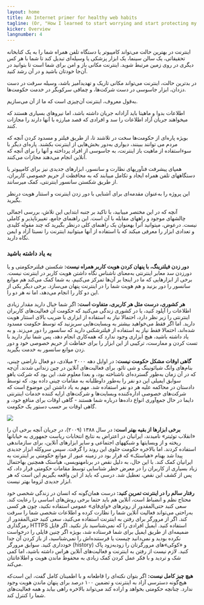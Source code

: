 ```yaml
---
layout: home
title: An Internet primer for healthy web habits
tagline: (Or, "How I learned to start worrying and start protecting my online privacy")
kicker: Overview
langnumber: 4
---
```



اينترنت در بهترین حالت می‌تواند کامپیوتر یا دستگاه تلفن همراه شما را به یک کتابخانه تحقیقاتی، یک سالن سینما، یک ابزار پزشکی یا وسیله‌ای تبديل کند تا شما با هر کس ديگری در روی زمين مرتبط شويد. اينترنت مکانی باز و امن برای شما است تا بتوانيد در آن‌جا خودتان باشيد و در آن رشد کنيد.

در بدترين حالت، اينترنت می‌‌تواند مکانی تاريک و تهديدآميز باشد، وسيله سرقت در دست دزدان، ابزار جاسوسی در دست شرکت‌ها، و چماقی سرکوبگر در خدمت حکومت‌ها.

به‌قول معروف، اينترنت آن‌چيزی است که ما از آن می‌سازيم.

اطلاعات بدوا و ماهيتا بايد آزادانه جریان داشته باشد، اما نیروهای بسياری هستند که میخواهند جريان آزاد اطلاعات را سد و افرادی که قصد مبارزه با آنها دارند را مجازات کنند.

بويژه پاره‌ای از حکومت‌ها سخت در تلاشند تا، از طریق فیلتر و مسدود کردن آنچه که مردم می توانند ببینند، ديواری به‌دور بخش‌هايی از اينترنت بکشند. پاره‌ای ديگر با سوءاستفاده از ماهيت باز اينترنت، به جاسوسی از افراد پرداخته و آنها را برای آنچه که آنلاین انجام می‌دهند مجازات می‌کنند.

همپای پيشرفت فنآوریهای نظارت و سانسور، ابزارهای جدیدی نيز برای کامپیوتر یا دستگاههای تلفن همراه ايجاد و تکامل میيابند که به محافظت از حریم خصوصی کاربران، از طریق شکستن سانسور اینترنتی، کمک میرسانند.

این پروژه را به‌عنوان مقدمه‌ای برای آشنايی با دور زدن اینترنت و استتار هويت درنظر بگيريد.

آنچه که در اين مختصر میيابيد، با تاکيد بر جنبه ابتدايی اين تلاش، بررسی اجمالی چالشهای موجود و راههای مقابله با آن است. اين راهنمای جامع، تغييرناپذير و کاملی نيست. درعوض، میتوانيد آنرا بهعنوان يک راهنمای کلی درنظر بگيريد که چند مقوله کليدی و تعدادی ابزار را معرفی میکند که با استفاده از آنها میتوانيد اينترنت را نسبتا آزاد و ایمن نگاه دارید.

<h3 class="subhed">به یاد داشته باشيد</h3>

__دور زدن فيلترينگ، با پنهان کردن هويت کاربر همراه نيست:__ شکستن فيلترحکومتی و يا دورزدن سد معابر اينترنتی به‌معنای ناشناس نگاه داشتن هويت کاربر در اينترنت نیست. برخی از ابزارهايی که ما در اينجا بر آن‌‌ها تمرکز می‌کنيم، به شما کمک می‌کند هم موانع سانسور را دور بزنيد و هم هویت شما را در اينترنت پنهان می‌سازد. برخی ديگر يکی از اين دو کار را انجام می‌دهد، اما نه هر دو را.

__هر کشوری، درست مثل هر کاربری، متفاوت است:__ اگر شما خيال داريد مقدار زيادی اطلاعات را آپلود کنيد، يا در کشوری زندگی می‌کنيد که حکومت آن فعاليت‌‌های کاربران اينترنتی را زير نظر دارد، احتمالا نياز به استفاده از ابزاری با ضريب بالای استتار هويت داريد. اما اگر فقط می‌خواهيد بیشتر به وبسايت‌هايی سربزنيد که توسط حکومت مسدود شده‌اند، احتمالا فقط نياز به استفاده از فيلترشکنی داريد که سانسور را دور می‌زند. و به یاد داشته باشید، هیچ ابزاری وجود ندارد که همه‌کاری انجام دهد، پس شما نياز داريد با تست کردن و ممارست، ترکيبی از اين ابزار را برای حفاظت از حريم خصوصی خود و دور زدن موانع سانسور به خدمت بگيريد.
            
__گاهی اوقات مشکل حکومت نیست:__ در اوایل دهه ۲۰۰۰ ميلادی، دو فعال ناراضی چینی، بنام‌های وانگ شيائونينگ و شی تائو، برای فعالیت‌های آنلاین در چین زندانی شدند. آن‌چه که در آن زمان به‌طور گسترده‌ای ناشناخته بود، و بعدا معلوم شد، اين بود که شرکت یاهو سوابق ایمیلی اين دو نفر را به‌طور داوطلبانه به مقامات چینی داده بود، که توسط دادستان در محاکمه عليه هر دو نفر استفاده شد. مهم به یاد داشتن اين موضوع است که شرکت‌های خصوصی اداره‌کننده وبسایت‌ها و شرکت‌های ارايه کننده خدمات اينترنتی دايما در حال جمع‌آوری انواع داده‌ها درباره شما هستند - گاهی اوقات برای منافع خود، و گاهی اوقات بر حسب دستور يک حکومت.

<img src='img/comic_PGP_6.png' class='left'/>

__برخی ابزارها از بقيه بهتر است:__  در سال ۱۳۸۸ (۲۰۰۹)، در جريان آنچه برخی آن را «انقلاب توئيتر» ناميدند، ایرانیان در اعتراض به نتايج انتخابات رياست جمهوری به خیابانها ريخته و از وبسایتها و شبکههای اجتماعی و ساير ابزارهای آنلاين، برای سازماندهی استفاده کردند. اما بالاخره حکومت جلوی اين روند را گرفت. سپس سروکله ابزار جدیدی پيدا شد بهنام «هیاستک» که قرار بود در زمينه عبور از موانع حکومتی بر اينترنت به ایرانیان کمک کند. با این حال، به دلیل نقص در برنامهنویسی، هیاستک همچنين بهاحتمال زیاد بسیاری از کاربران را در معرض خطر شناسايی توسط مقامات حکومتی قرار داد، که پس از کشف اين نقص، تعطیل شد. درسی که بايد از اين واقعه بگيريم اين است که هر ابزار جدیدی لزوما بهتر نیست.

__رفتار سالم را در اينترنت تمرين کنيد:__ درست همان‌گونه که انسان در زندگی شخصی خود محتاج نظم و انضباط است، آنلاین هم بايد حتما برخی روش‌های اساسی را رعايت کند. سعی کنید حتی‌المقدور از روترهای «وای‌فای» عمومی استفاده نکنيد، چون هر کسی به‌راحتی می‌تواند فعاليت آنلاين شما را نظارت کرده و اطلاعات شخصی شما را سرقت کند. اگر از مرورگر برای رفتن به اينترنت استفاده می‌کنيد، سعی کنید حتی‌المقدور از رمزگذاری HTTPS استفاده کنيد. ایمیل افرادی را که نمی‌شناسيد باز نکنيد. اگر فايل ضميمه‌ای از طريق ايميل برای شما فرستاده شد، بويژه اگر چنين فايلی را درخواست نکرده بوديد و نمی‌دانيد چيست يا فرستنده‌اش را نمی‌شناسيد، از باز کردن آن جدا خودداری کنيد. سوابق مرورگر (history) و «کوکی»های مرورگرتان را زودبه‌زود پاک کنيد. لازم نیست از رفتن به اينترنت و فعاليت‌های آنلاين هراس داشته باشيد، اما کمی شک و تردید و با فکر عمل کردن کمک زيادی به محفوظ ماندن هويت و اطلاعاتتان می‌کند.
            
__هیچ چیز کامل نيست:__ اگر بتوان نکته‌ای را قاطعانه و با اطمينان کامل گفت، اين است‌که هیچ‌گونه دسترسی آزاد به اينترنت و تضمین ۱۰۰ درصد برای پنهان ماندن هويت وجود ندارد. چنانچه حکومتی بخواهد و اراده کند می‌تواند بالاخره راهی بيابد و همه فعاليت‌های شما را کنترل کند.
